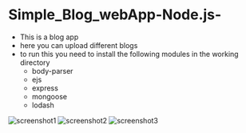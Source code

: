 # Simple_Blog_webApp-Node.js-

- This is a blog app
- here you can upload different blogs
- to run this you need to install the following modules in the working directory
  - body-parser
  - ejs
  - express
  - mongoose
  - lodash

![screenshot1]()
![screenshot2]()
![screenshot3]()
